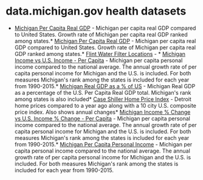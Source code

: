 # data.michigan.gov health datasets
* [Michigan Per Capita Real GDP](https://data.michigan.gov/d/3vb5-jb2s) - Michigan per capita real GDP compared to United States.  Growth rate of Michigan per capita real GDP ranked among states.* [Michigan Per Capita Real GDP](https://data.michigan.gov/d/3vb5-jb2s) - Michigan per capita real GDP compared to United States.  Growth rate of Michigan per capita real GDP ranked among states.* [Flint Water Filter Locations](https://data.michigan.gov/d/eqdz-989w) - * [Michigan Income vs U.S. Income - Per Capita](https://data.michigan.gov/d/vzhi-86h9) - Michigan per capita personal income compared to the national average.  The annual growth rate of per capita personal income for Michigan and the U.S. is included. For both measures Michigan's rank among the states is included for each year from 1990-2015.* [Michigan Real GDP as a % of US](https://data.michigan.gov/d/9t8i-vwv3) - Michigan Real GDP as a percentage of the U.S. Per Capita Real GDP total.  Michigan's rank among states is also included* [Case Shiller Home Price Index](https://data.michigan.gov/d/nfju-asiv) - Detroit home prices compared to a year ago along with a 10 city U.S. composite price index.  Also shows annual changes* [Michigan Income % Change vs U.S. Income % Change - Per Capita](https://data.michigan.gov/d/mi4c-y656) - Michigan per capita personal income compared to the national average.  The annual growth rate of per capita personal income for Michigan and the U.S. is included. For both measures Michigan's rank among the states is included for each year from 1990-2015.* [Michigan Per Capita Personal Income](https://data.michigan.gov/d/7frj-2rv6) - Michigan per capita personal income compared to the national average.  The annual growth rate of per capita personal income for Michigan and the U.S. is included. For both measures Michigan's rank among the states is included for each year from 1990-2015.